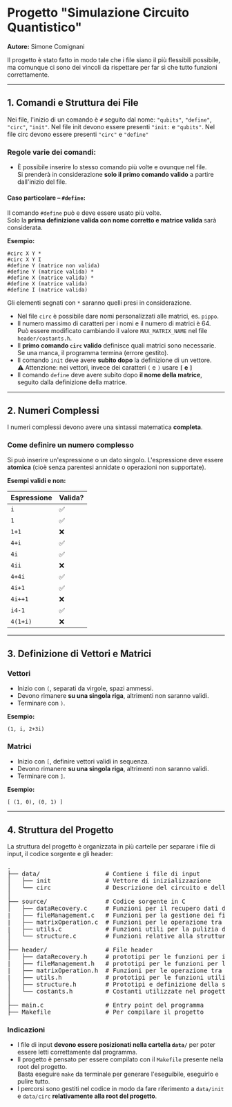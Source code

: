 # Progetto "Simulazione Circuito Quantistico"

**Autore:** Simone Comignani

Il progetto è stato fatto in modo tale che i file siano il più flessibili possibile,  
ma comunque ci sono dei vincoli da rispettare per far sì che tutto funzioni correttamente.

---

## 1. Comandi e Struttura dei File

Nei file, l'inizio di un comando è `#` seguito dal nome: `"qubits"`, `"define"`, `"circ"`, `"init"`.
Nel file init devono essere presenti `"init:` e `"qubits"`.
Nel file circ devono essere presenti `"circ"` e `"define"`

### Regole varie dei comandi:

- È possibile inserire lo stesso comando più volte e ovunque nel file.  
  Si prenderà in considerazione **solo il primo comando valido** a partire dall'inizio del file.

#### **Caso particolare – `#define`:**

Il comando `#define` può e deve essere usato più volte.  
Solo la **prima definizione valida con nome corretto e matrice valida** sarà considerata.

**Esempio:**

```
#circ X Y *  
#circ X Y I  
#define Y (matrice non valida)  
#define Y (matrice valida) *  
#define X (matrice valida) *  
#define X (matrice valida)  
#define I (matrice valida)
```

Gli elementi segnati con `*` saranno quelli presi in considerazione.

- Nel file `circ` è possibile dare nomi personalizzati alle matrici, es. `pippo`.
- Il numero massimo di caratteri per i nomi e il numero di matrici è 64.  
  Può essere modificato cambiando il valore `MAX_MATRIX_NAME` nel file `header/costants.h`.
- Il **primo comando `circ` valido** definisce quali matrici sono necessarie. Se una manca, il programma termina (errore gestito).
- Il comando `init` deve avere **subito dopo** la definizione di un vettore.  
  ⚠️ Attenzione: nei vettori, invece dei caratteri `(` e `)` usare **`[` e `]`**
- Il comando `define` deve avere subito dopo **il nome della matrice**, seguito dalla definizione della matrice.

---

## 2. Numeri Complessi

I numeri complessi devono avere una sintassi matematica **completa**.

### Come definire un numero complesso

Si può inserire un'espressione o un dato singolo. L'espressione deve essere **atomica** (cioè senza parentesi annidate o operazioni non supportate).

**Esempi validi e non:**

| Espressione | Valida? |
|-------------|---------|
| `i`         | ✅     |
| `1`         | ✅     |
| `1+1`       | ❌     |
| `4+i`       | ✅     |
| `4i`        | ✅     |
| `4ii`       | ❌     |
| `4+4i`      | ✅     |
| `4i+1`      | ✅     |
| `4i++1`     | ❌     |
| `i4-1`      | ✅     |
| `4(1+i)`    | ❌     |

---

## 3. Definizione di Vettori e Matrici

### Vettori

- Inizio con `(`, separati da virgole, spazi ammessi.
- Devono rimanere **su una singola riga**, altrimenti non saranno validi.
- Terminare con `)`.

**Esempio:**

```
(1, i, 2+3i)
```

### Matrici

- Inizio con `[`, definire vettori validi in sequenza.
- Devono rimanere **su una singola riga**, altrimenti non saranno validi.
- Terminare con `]`.

**Esempio:**

```
[ (1, 0), (0, 1) ]
```

---

## 4. Struttura del Progetto

La struttura del progetto è organizzata in più cartelle per separare i file di input, il codice sorgente e gli header:

<pre>
.
├── data/                  # Contiene i file di input
│   ├── init               # Vettore di inizializzazione
│   └── circ               # Descrizione del circuito e delle matrici
│
├── source/                # Codice sorgente in C
│   ├── dataRecovery.c     # Funzioni per il recupero dati dalle stringe
|   ├── fileManagement.c   # Funzioni per la gestione dei file
|   ├── matrixOperation.c  # Funzioni per le operazione tra matrici (anche per dichiararle)
|   ├── utils.c            # Funzioni utili per la pulizia del codice e debugging
│   └── structure.c        # Funzioni relative alla struttura `Complex`
│
├── header/                # File header
│   ├── dataRecovery.h     # prototipi per le funzioni per il recupero dati dalle stringe
|   ├── fileManagement.h   # prototipi per le funzioni per la gestione dei file
|   ├── matrixOperation.h  # Funzioni per le operazione tra matrici (anche per dichiararle)
|   ├── utils.h            # prototipi per le funzioni utili per la pulizia del codice e debugging
│   ├── structure.h        # Prototipi e definizione della struttura `Complex`
│   └── costants.h         # Costanti utilizzate nel progetto, definite con `#define`
│
├── main.c                 # Entry point del programma
├── Makefile               # Per compilare il progetto
</pre>

### Indicazioni

- I file di input **devono essere posizionati nella cartella `data/`** per poter essere letti correttamente dal programma.
- Il progetto è pensato per essere compilato con il `Makefile` presente nella root del progetto.  
  Basta eseguire `make` da terminale per generare l'eseguibile, eseguirlo e pulire tutto.
- I percorsi sono gestiti nel codice in modo da fare riferimento a `data/init` e `data/circ` **relativamente alla root del progetto**.
